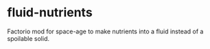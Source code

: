 # fluid-nutrients
Factorio mod for space-age to make nutrients into a fluid instead of a spoilable solid.

